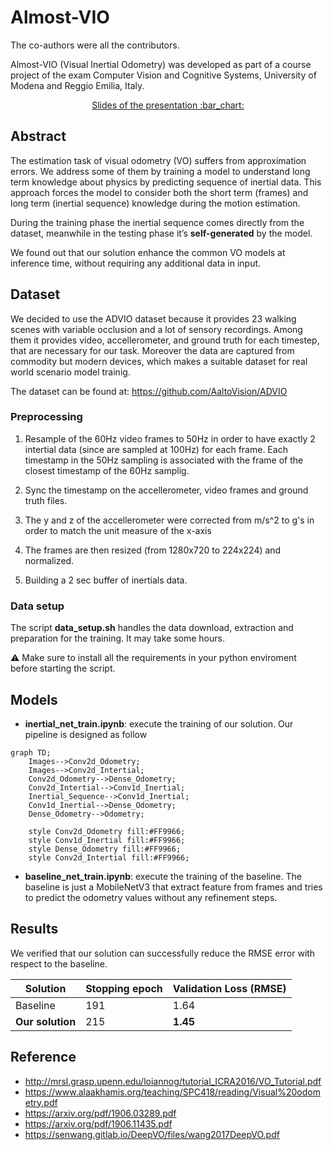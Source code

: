 # Almost-VIO

The co-authors were all the contributors.

Almost-VIO (Visual Inertial Odometry) was developed as part of a course project of the exam Computer Vision and Cognitive Systems, University of Modena and Reggio Emilia, Italy.

<p align="center" width="100%" >
   <!-- <a href="https://drive.google.com/file/d/1xn-38CwVeGbgD-Cz1OWMRfmDSSfe7dEY/view?usp=sharing">Latex Report :page_facing_up:</a> --> <a href="https://www.canva.com/design/DAFbe2Q-lnM/16_8u-8XbA2YiuHMuSqYeQ/view?utm_content=DAFbe2Q-lnM&utm_campaign=designshare&utm_medium=link&utm_source=publishsharelink">Slides of the presentation :bar_chart:</a>
</p>

## Abstract

The estimation task of visual odometry (VO) suffers from approximation errors.
We address some of them by training a model to understand long term knowledge about physics by predicting sequence of inertial data.
This approach forces the model to consider both the short term (frames) and long term (inertial sequence) knowledge during the motion estimation.

During the training phase the inertial sequence comes directly from the dataset, meanwhile in the testing phase it’s **self-generated** by the model.

We found out that our solution enhance the common VO models at inference time, without requiring any additional data in input.

## Dataset

We decided to use the ADVIO dataset because it provides 23 walking scenes with variable occlusion and a lot of sensory recordings.
Among them it provides video, accellerometer, and ground truth for each timestep, that are necessary for our task.
Moreover the data are captured from commodity but modern devices, which makes a suitable dataset for real world scenario model trainig.

The dataset can be found at: https://github.com/AaltoVision/ADVIO

### Preprocessing

1. Resample of the 60Hz video frames to 50Hz in order to have exactly 2 intertial data (since are sampled at 100Hz) for each frame.
   Each timestamp in the 50Hz sampling is associated with the frame of the closest timestamp of the 60Hz samplig.

2. Sync the timestamp on the accellerometer, video frames and ground truth files.

3. The y and z of the accellerometer were corrected from m/s^2 to g's in order to match the unit measure of the x-axis

4. The frames are then resized (from 1280x720 to 224x224) and normalized.

5. Building a 2 sec buffer of inertials data.

### Data setup

The script **data_setup.sh** handles the data download, extraction and preparation for the training. It may take some hours.

:warning: Make sure to install all the requirements in your python enviroment before starting the script.

## Models

- **inertial_net_train.ipynb**: execute the training of our solution. Our pipeline is designed as follow

```mermaid
graph TD;
    Images-->Conv2d_Odometry;
    Images-->Conv2d_Intertial;
    Conv2d_Odometry-->Dense_Odometry;
    Conv2d_Intertial-->Conv1d_Inertial;
    Inertial_Sequence-->Conv1d_Inertial;
    Conv1d_Inertial-->Dense_Odometry;
    Dense_Odometry-->Odometry;

    style Conv2d_Odometry fill:#FF9966;
    style Conv1d_Inertial fill:#FF9966;
    style Dense_Odometry fill:#FF9966;
    style Conv2d_Intertial fill:#FF9966;
```

- **baseline_net_train.ipynb**: execute the training of the baseline. The baseline is just a MobileNetV3 that extract feature from frames and tries to predict the odometry values without any refinement steps.

## Results

We verified that our solution can successfully reduce the RMSE error with respect to the baseline.

| Solution         | Stopping epoch | Validation Loss (RMSE) |
| ---------------- | -------------- | ---------------------- |
| Baseline         | 191            | 1.64                   |
| **Our solution** | 215            | **1.45**               |

## Reference

- http://mrsl.grasp.upenn.edu/loiannog/tutorial_ICRA2016/VO_Tutorial.pdf
- https://www.alaakhamis.org/teaching/SPC418/reading/Visual%20odometry.pdf
- https://arxiv.org/pdf/1906.03289.pdf
- https://arxiv.org/pdf/1906.11435.pdf
- https://senwang.gitlab.io/DeepVO/files/wang2017DeepVO.pdf
